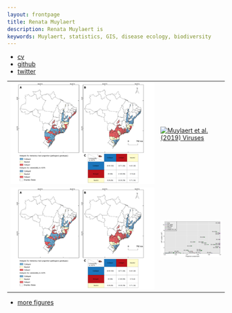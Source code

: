 ```yaml
---
layout: frontpage
title: Renata Muylaert
description: Renata Muylaert is
keywords: Muylaert, statistics, GIS, disease ecology, biodiversity
---
```


<div class="navbar">
  <div class="navbar-inner">
      <ul class="nav">
          <li><a href="{{ BASE_PATH }}/Muylaert_cv.pdf">cv</a></li>
          <li><a href="https://github.com/renatamuy">github</a></li>
          <li><a rel="me" href="https:///tiwtter.com/renatamuy">twitter</a></li>
      </ul>
  </div>
</div>

<table class="wide">
<tr>
  <td class="left">
    <a href="publpics/rqtl2_fig1.html">
        <img src="publpics/hotspot_plosntd.png" alt="Muylaert et al. (2019)" title="Muylaert et al. (2019)"/>
    </a>
  </td>
  <td class="right">
    <a href="publpics/mppdiag_fig4.html">
        <img src="publpics/fig_viruses.png" alt="Muylaert et
        al. (2019) Viruses" title="Muylaert et al. (2019)"/>
    </a>
  </td>
</tr>
<tr>
  <td class="left">
    <a href="publpics/samplemixups_fig7.html">
        <img src="publpics/hotspot_plosntd.png" alt="Muylaert et al. (2015)" title="Muylaert et al. (2015) "/>
    </a>
  </td>
  <td class="right">
    <a href="publpics/mbmixups_fig3.html">
        <img src="publpics/mbmixups_fig3.png" alt="Mello et al. (2019) Fig 3" title="Mello et al. (2019) Fig 3"/>
    </a>
  </td>
</tr>
</table>

<div class="navbar">
  <div class="navbar-inner">
      <ul class="nav">
          <li><a href="morefigs.html">more figures</a></li>
      </ul>
  </div>
</div>
